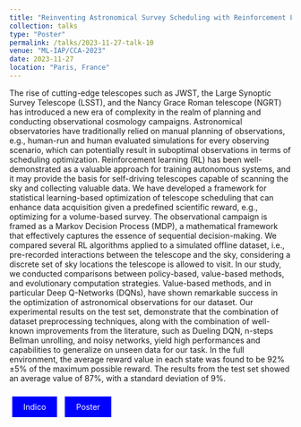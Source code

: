 ```yaml
---
title: "Reinventing Astronomical Survey Scheduling with Reinforcement Learning: Unveiling the Potential of Self-Driving Telescopes"
collection: talks
type: "Poster"
permalink: /talks/2023-11-27-talk-10
venue: "ML-IAP/CCA-2023"
date: 2023-11-27
location: "Paris, France"
---
```

The rise of cutting-edge telescopes such as JWST, the Large Synoptic Survey Telescope (LSST), and the Nancy Grace Roman telescope (NGRT) has introduced a new era of complexity in the realm of planning and conducting observational cosmology campaigns. Astronomical observatories have traditionally relied on manual planning of observations, e.g., human-run and human evaluated simulations for every observing scenario, which can potentially result in suboptimal observations in terms of scheduling optimization. Reinforcement learning (RL) has been well-demonstrated as a valuable approach for training autonomous systems, and it may provide the basis for self-driving telescopes capable of scanning the sky and collecting valuable data. We have developed a framework for statistical learning-based optimization of telescope scheduling that can enhance data acquisition given a predefined scientific reward, e.g., optimizing for a volume-based survey. The observational campaign is framed as a Markov Decision Process (MDP), a mathematical framework that effectively captures the essence of sequential decision-making. We compared several RL algorithms applied to a simulated offline dataset, i.e., pre-recorded interactions between the telescope and the sky, considering a discrete set of sky locations the telescope is allowed to visit. In our study, we conducted comparisons between policy-based, value-based methods, and evolutionary computation strategies. Value-based methods, and in particular Deep Q-Networks (DQNs), have shown remarkable success in the optimization of astronomical observations for our dataset. Our experimental results on the test set, demonstrate that the combination of dataset preprocessing techniques, along with the combination of well-known improvements from the literature, such as Dueling DQN, n-steps Bellman unrolling, and noisy networks, yield high performances and capabilities to generalize on unseen data for our task. In the full environment, the average reward value in each state was found to be 92%±5% of the maximum possible reward. The results from the test set showed an average value of 87%, with a standard deviation of 9%.


<a href="https://indico.iap.fr/event/1/" style="background-color: blue; color: white; padding: 10px 20px; text-align: center; text-decoration: none; display: inline-block; margin: 10px 5px; cursor: pointer;">Indico</a> 
<a href="https://indico.iap.fr/event/1/contributions/28/" style="background-color: blue; color: white; padding: 10px 20px; text-align: center; text-decoration: none; display: inline-block; margin: 10px 5px; cursor: pointer;">Poster</a>
